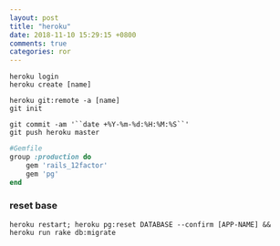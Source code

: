 ```yaml
---
layout: post
title: "heroku"
date: 2018-11-10 15:29:15 +0800
comments: true
categories: ror
---
```


`heroku login`  
`heroku create [name]`  

`heroku git:remote -a [name]`  
`git init`  


`git commit -am '``date +%Y-%m-%d:%H:%M:%S``'`  
`git push heroku master`  

``` ruby
#Gemfile
group :production do
    gem 'rails_12factor'
    gem 'pg'
end
```

### reset base
`heroku restart; heroku pg:reset DATABASE --confirm [APP-NAME] && heroku run rake db:migrate`

